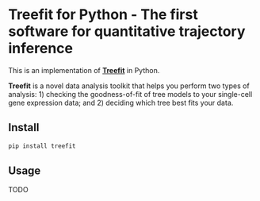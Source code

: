 # Treefit for Python - The first software for quantitative trajectory inference

This is an implementation of
[**Treefit**](https://hayamizu-lab.github.io/treefit/) in Python.

**Treefit** is a novel data analysis toolkit that helps you perform
two types of analysis: 1) checking the goodness-of-fit of tree models
to your single-cell gene expression data; and 2) deciding which tree
best fits your data.

## Install

```bash
pip install treefit
```

## Usage

TODO
